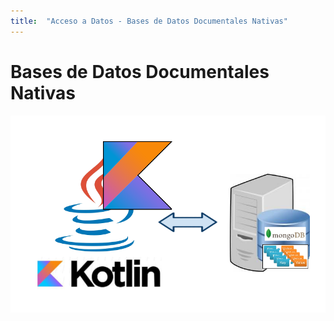 ```yaml
---
title:  "Acceso a Datos - Bases de Datos Documentales Nativas"
---
```


# Bases de Datos Documentales Nativas

![alt text](portada.png)